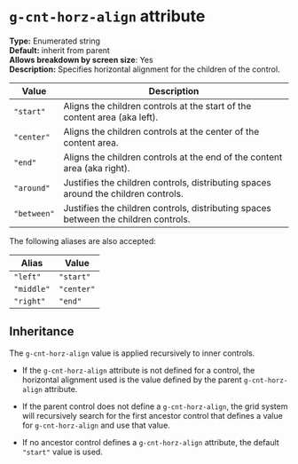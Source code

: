 # `g-cnt-horz-align` attribute

**Type:** Enumerated string<br/>
**Default:** inherit from parent<br/>
**Allows breakdown by screen size**: Yes<br/>
**Description:** Specifies horizontal alignment for the children of the control.


| Value       | Description                                                                        |
|-------------|------------------------------------------------------------------------------------|
| `"start"`   | Aligns the children controls at the start of the content area (aka left).          |
| `"center"`  | Aligns the children controls at the center of the content area.                    |
| `"end"`     | Aligns the children controls at the end of the content area (aka right).           |
| `"around"`  | Justifies the children controls, distributing spaces around the children controls.   |
| `"between"` | Justifies the children controls, distributing spaces between the children controls.  |

The following aliases are also accepted:

| Alias       | Value     |
|-------------|-----------|
| `"left"`    | `"start"` |
| `"middle"`  | `"center"`|
| `"right"`   | `"end"`   |

## Inheritance

The `g-cnt-horz-align` value is applied recursively to inner controls.

- If the `g-cnt-horz-align` attribute is not defined for a control, the horizontal alignment used is the value defined by the parent `g-cnt-horz-align` attribute.

- If the parent control does not define a `g-cnt-horz-align`, the grid system will recursively search for the first ancestor control that defines a value for `g-cnt-horz-align` and use that value.

- If no ancestor control defines a `g-cnt-horz-align` attribute, the default `"start"` value is used.